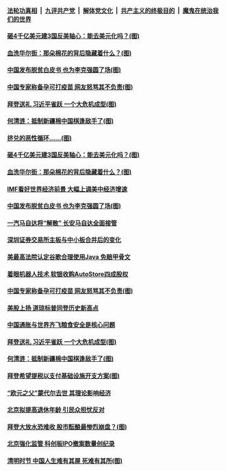 ####  [法轮功真相](../../../../basic/blob/master/README.md?t=04071502) &nbsp;|&nbsp; [九评共产党](../../../../9ping.md/blob/master/README.md?t=04071502) &nbsp;|&nbsp; [解体党文化](../../../../jtdwh.md/blob/master/README.md?t=04071502)  &nbsp;|&nbsp; [共产主义的终极目的](../../../../gczydzjmd.md/blob/master/README.md?t=04071502) &nbsp;|&nbsp; [魔鬼在统治我们的世界](../../../../mgztzwmdsj.md/blob/master/README.md?t=04071502) 

#### [砸4千亿美元建3国反美轴心：能去美元化吗？(图)](../pages/p5/967976.md?t=04071502) 

#### [血洗华尔街：那朵棉花的背后隐藏着什么？(图)](../pages/p5/967967.md?t=04071502) 

#### [中国发布脱贫白皮书 也为李克强圆了场(图)](../pages/p5/967936.md?t=04071502) 

#### [中国专家称备孕可打疫苗 网友怒骂其不负责(图)](../pages/p5/967894.md?t=04071502) 

#### [拜登送礼 习近平雀跃 一个大危机成型(图)](../pages/p5/967851.md?t=04071502) 

#### [何清涟：抵制新疆棉中国棋逢敌手了(图)](../pages/p5/967873.md?t=04071502) 

#### [挤兑的恶性循环……(图)](../pages/p5/967971.md?t=04071502) 

#### [砸4千亿美元建3国反美轴心：能去美元化吗？(图)](../pages/p5/967976.md?t=04071502) 

#### [血洗华尔街：那朵棉花的背后隐藏着什么？(图)](../pages/p5/967967.md?t=04071502) 

#### [IMF看好世界经济前景 大幅上调美中经济增速](../pages/p5/967952.md?t=04071502) 

#### [中国发布脱贫白皮书 也为李克强圆了场(图)](../pages/p5/967936.md?t=04071502) 

#### [一汽马自达将“解散” 长安马自达全面接管](../pages/p5/967931.md?t=04071502) 

#### [深圳证券交易所主板与中小板合并后的变化](../pages/p5/967930.md?t=04071502) 

#### [美最高法院认定谷歌合理使用Java 免赔甲骨文](../pages/p5/967910.md?t=04071502) 

#### [着眼机器人技术 软银收购AutoStore四成股权](../pages/p5/967908.md?t=04071502) 

#### [中国专家称备孕可打疫苗 网友怒骂其不负责(图)](../pages/p5/967894.md?t=04071502) 

#### [美股上扬 道琼标普同登历史新高点](../pages/p5/967891.md?t=04071502) 

#### [中国通胀与世界齐飞粮食安全是核心问题](../pages/p5/967883.md?t=04071502) 

#### [拜登送礼 习近平雀跃 一个大危机成型(图)](../pages/p5/967851.md?t=04071502) 

#### [何清涟：抵制新疆棉中国棋逢敌手了(图)](../pages/p5/967873.md?t=04071502) 

#### [拜登希望提税以支付基础设施开支方案(图)](../pages/p5/967864.md?t=04071502) 

#### [“欧元之父”蒙代尔去世 其理论影响经济](../pages/p5/967831.md?t=04071502) 

#### [北京拟提高退休年龄 引民众担忧反对](../pages/p5/967829.md?t=04071502) 

#### [拜登大放水恐难收 股市酝酿最惨烈崩盘？(图)](../pages/p5/967828.md?t=04071502) 

#### [北京强化监管 科创板IPO撤案数量创纪录](../pages/p5/967825.md?t=04071502) 

#### [清明时节 中国人生难有其屋 死难有其所(图)](../pages/p5/967818.md?t=04071502) 

